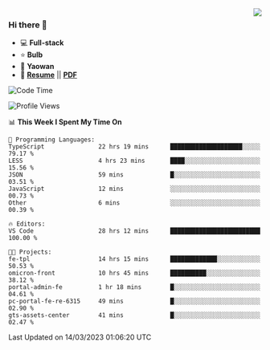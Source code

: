 <img align="right" src="https://github-readme-stats.vercel.app/api?username=LolipopJ&show_icons=true&count_private=true&hide_title=true&include_all_commits=true&theme=vue">

### Hi there 👋

- :computer: **Full-stack**
- :star: **Bulb**
- :pill: **Yaowan**
- :milky_way: [**Resume**](https://lolipopj.github.io/resume/) || [**PDF**](https://cdn.jsdelivr.net/gh/lolipopj/resume/export/resume-en.pdf)

<!--START_SECTION:waka-->
![Code Time](http://img.shields.io/badge/Code%20Time-1%2C040%20hrs%2032%20mins-blue)

![Profile Views](http://img.shields.io/badge/Profile%20Views-32-blue)

📊 **This Week I Spent My Time On** 

```text
💬 Programming Languages: 
TypeScript               22 hrs 19 mins      ████████████████████░░░░░   79.17 % 
LESS                     4 hrs 23 mins       ████░░░░░░░░░░░░░░░░░░░░░   15.56 % 
JSON                     59 mins             █░░░░░░░░░░░░░░░░░░░░░░░░   03.51 % 
JavaScript               12 mins             ░░░░░░░░░░░░░░░░░░░░░░░░░   00.73 % 
Other                    6 mins              ░░░░░░░░░░░░░░░░░░░░░░░░░   00.39 % 

🔥 Editors: 
VS Code                  28 hrs 12 mins      █████████████████████████   100.00 % 

🐱‍💻 Projects: 
fe-tpl                   14 hrs 15 mins      █████████████░░░░░░░░░░░░   50.53 % 
omicron-front            10 hrs 45 mins      ██████████░░░░░░░░░░░░░░░   38.12 % 
portal-admin-fe          1 hr 18 mins        █░░░░░░░░░░░░░░░░░░░░░░░░   04.61 % 
pc-portal-fe-re-6315     49 mins             █░░░░░░░░░░░░░░░░░░░░░░░░   02.90 % 
gts-assets-center        41 mins             █░░░░░░░░░░░░░░░░░░░░░░░░   02.47 % 
```


 Last Updated on 14/03/2023 01:06:20 UTC
<!--END_SECTION:waka-->
